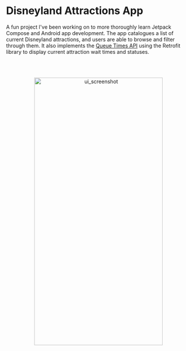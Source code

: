 ﻿# Disneyland Attractions App
 
A fun project I've been working on to more thoroughly learn Jetpack Compose and Android app development. The app catalogues a list of current Disneyland attractions, and users are able to browse and filter through them.
It also implements the [Queue Times API](https://queue-times.com/en-US/pages/api) using the Retrofit library to display current attraction wait times and statuses.


<br></br>

<p align="center">
  <img width="351" height="732" alt="ui_screenshot" src="https://github.com/user-attachments/assets/b8eeb4b6-247a-4de5-be9c-b37ef021899e" />
</p>




